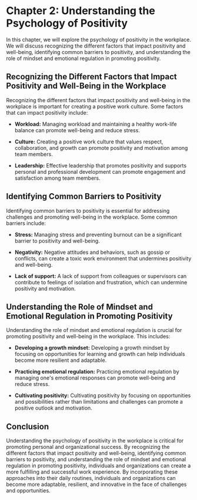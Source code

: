 Chapter 2: Understanding the Psychology of Positivity
=====================================================

In this chapter, we will explore the psychology of positivity in the workplace. We will discuss recognizing the different factors that impact positivity and well-being, identifying common barriers to positivity, and understanding the role of mindset and emotional regulation in promoting positivity.

Recognizing the Different Factors that Impact Positivity and Well-Being in the Workplace
----------------------------------------------------------------------------------------

Recognizing the different factors that impact positivity and well-being in the workplace is important for creating a positive work culture. Some factors that can impact positivity include:

* **Workload:** Managing workload and maintaining a healthy work-life balance can promote well-being and reduce stress.

* **Culture:** Creating a positive work culture that values respect, collaboration, and growth can promote positivity and motivation among team members.

* **Leadership:** Effective leadership that promotes positivity and supports personal and professional development can promote engagement and satisfaction among team members.

Identifying Common Barriers to Positivity
-----------------------------------------

Identifying common barriers to positivity is essential for addressing challenges and promoting well-being in the workplace. Some common barriers include:

* **Stress:** Managing stress and preventing burnout can be a significant barrier to positivity and well-being.

* **Negativity:** Negative attitudes and behaviors, such as gossip or conflicts, can create a toxic work environment that undermines positivity and well-being.

* **Lack of support:** A lack of support from colleagues or supervisors can contribute to feelings of isolation and frustration, which can undermine positivity and motivation.

Understanding the Role of Mindset and Emotional Regulation in Promoting Positivity
----------------------------------------------------------------------------------

Understanding the role of mindset and emotional regulation is crucial for promoting positivity and well-being in the workplace. This includes:

* **Developing a growth mindset:** Developing a growth mindset by focusing on opportunities for learning and growth can help individuals become more resilient and adaptable.

* **Practicing emotional regulation:** Practicing emotional regulation by managing one's emotional responses can promote well-being and reduce stress.

* **Cultivating positivity:** Cultivating positivity by focusing on opportunities and possibilities rather than limitations and challenges can promote a positive outlook and motivation.

Conclusion
----------

Understanding the psychology of positivity in the workplace is critical for promoting personal and organizational success. By recognizing the different factors that impact positivity and well-being, identifying common barriers to positivity, and understanding the role of mindset and emotional regulation in promoting positivity, individuals and organizations can create a more fulfilling and successful work experience. By incorporating these approaches into their daily routines, individuals and organizations can become more adaptable, resilient, and innovative in the face of challenges and opportunities.
